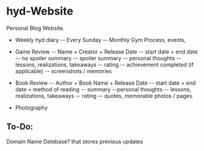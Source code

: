 # hyd-Website
Personal Blog Website.

- Weekly hyd diary
-- Every Sunday
-- Monthly Gym Process, events, 



- Game Review
-- Name + Creator + Release Date
-- start date + end date
-- no spoiler summary
-- spoiler summary
-- personal thoughts
-- lessons, realizations, takeaways
-- rating
-- achievement completed (if applicable)
-- screenshots / memories


- Book Review
-- Author + Book Name + Release Date
-- start date + end date + method of reading
-- summary 
--personal thoughts
-- lessons, realizations, takeaways
-- rating
-- quotes, memorable photos / pages.

- Photography 


## To-Do:
Domain Name
Datebase? that stores previous updates

